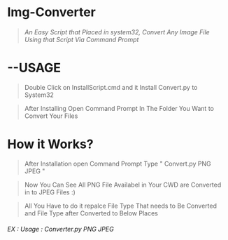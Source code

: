 # Img-Converter
> ###### An Easy Script that Placed in system32, Convert Any Image File Using that Script Via Command Prompt

# --USAGE
> Double Click on InstallScript.cmd and it Install Convert.py to System32

> After Installing Open Command Prompt In The Folder You Want to Convert Your Files

# How it Works?

> After Installation open Command Prompt Type " Convert.py PNG JPEG " 

> Now You Can See All PNG File Availabel in Your CWD are Converted in to JPEG Files :)

> All You Have to do it repalce File Type That needs to Be Converted and File Type after Converted to Below Places

###### EX : Usage : Converter.py PNG JPEG
